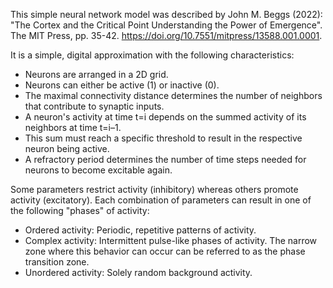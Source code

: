 This simple neural network model was described by John M. Beggs (2022): "The Cortex and the Critical Point Understanding the Power of Emergence". The MIT Press, pp. 35-42. https://doi.org/10.7551/mitpress/13588.001.0001.

It is a simple, digital approximation with the following characteristics:

- Neurons are arranged in a 2D grid.
- Neurons can either be active (1) or inactive (0).
- The maximal connectivity distance determines the number of neighbors that contribute to synaptic inputs.
- A neuron's activity at time t=i depends on the summed activity of its neighbors at time t=i–1.
- This sum must reach a specific threshold to result in the respective neuron being active.
- A refractory period determines the number of time steps needed for neurons to become excitable again.

Some parameters restrict activity (inhibitory) whereas others promote activity (excitatory). Each combination of parameters can result in one of the following "phases" of activity:

- Ordered activity: Periodic, repetitive patterns of activity.
- Complex activity: Intermittent pulse-like phases of activity. The narrow zone where this behavior can occur can be referred to as the phase transition zone.
- Unordered activity: Solely random background activity.